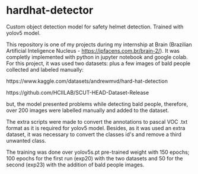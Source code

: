 # hardhat-detector
Custom object detection model for safety helmet detection. Trained with yolov5 model.

This repository is one of my projects during my internship at Brain (Brazilian Artificial Inteligence Nucleus - https://ipfacens.com.br/brain-2/).
It was completly implemented with python in jupyter notebook and google colab. 
For this project, it was used two datasets: plus a few images of bald people collected and labeled manually:

<p> https://www.kaggle.com/datasets/andrewmvd/hard-hat-detection </p>
<p> https://github.com/HCIILAB/SCUT-HEAD-Dataset-Release </p>

but, the model presented problems while detecting bald people, therefore, over 200 images were labelled manually and added to the dataset.

The extra scripts were made to convert the annotations to pascal VOC .txt format as it is required for yolov5 model. Besides, as it was used an extra dataset, it was necessary to convert the classes id's and remove a third unwanted class.

The training was done over yolov5s.pt pre-trained weight with 150 epochs; 100 epochs for the first run (exp20) with the two datasets and 50 for the second (exp23) with the addition of bald people images.

